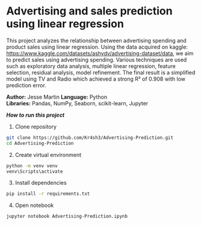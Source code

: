# Advertising and sales prediction using linear regression
This project analyzes the relationship between advertising spending and product sales using linear regression.
Using the data acquired on kaggle: https://www.kaggle.com/datasets/ashydv/advertising-dataset/data, we aim to predict sales using advertising spending.
Various techniques are used such as exploratory data analysis, multiple linear regression, feature selection, residual analysis, model refinement.
The final result is a simplified model using TV and Radio which achieved a strong R² of 0.908 with low prediction error.

**Author:** Jesse Martin
**Language:** Python  
**Libraries:** Pandas, NumPy, Seaborn, scikit-learn, Jupyter

***How to run this project***
1. Clone repository
```bash
git clone https://github.com/Kr4sh3/Advertising-Prediction.git
cd Advertising-Prediction
```
2. Create virtual environment
```bash
python -m venv venv
venv\Scripts\activate
```
3. Install dependencies
```bash
pip install -r requirements.txt
```
4. Open notebook
```bash
jupyter notebook Advertising-Prediction.ipynb
```
